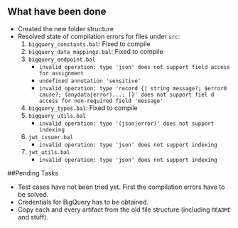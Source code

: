 ## What have been done
- Created the new folder structure
- Resolved state of compilation errors for files under `src`:
    1. `bigquery_constants.bal`: Fixed to compile 
    2. `bigquery_data_mappings.bal`: Fixed to compile
    3. `bigquery_endpoint.bal`
        - `invalid operation: type 'json' does not support field access for assignment`
        - `undefined annotation 'sensitive'`
        - `invalid operation: type 'record {| string message?; $error0 cause?; (anydata|error)...; |}' does not support fiel
d access for non-required field 'message'`
    4. `bigquery_types.bal`: Fixed to compile
    5. `bigquery_utils.bal`
        - `invalid operation: type '(json|error)' does not support indexing`
    6. `jwt_issuer.bal`
        - `invalid operation: type 'json' does not support indexing`
    7. `jwt_utils.bal`
        - `invalid operation: type 'json' does not support indexing`

##Pending Tasks
- Test cases have not been tried yet. First the compilation errors have to be solved.
- Credentials for BigQuery has to be obtained.
- Copy each and every artifact from the old file structure (including `README` and stuff).